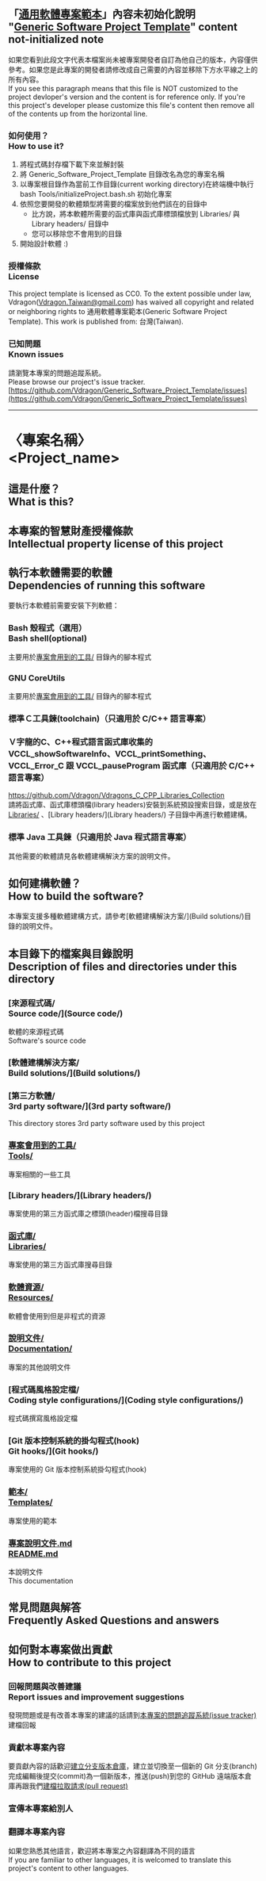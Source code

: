 ## 「[通用軟體專案範本](https://github.com/Vdragon/Generic_Software_Project_Template)」內容未初始化說明<br />"[Generic Software Project Template](https://github.com/Vdragon/Generic_Software_Project_Template)" content not-initialized note
如果您看到此段文字代表本檔案尚未被專案開發者自訂為他自己的版本，內容僅供參考。如果您是此專案的開發者請修改成自己需要的內容並移除下方水平線之上的所有內容。  
If you see this paragraph means that this file is NOT customized to the project devloper's version and the content is for reference only.  If you're this project's developer please customize this file's content then remove all of the contents up from the horizontal line.

### 如何使用？<br />How to use it?
1. 將程式碼封存檔下載下來並解封裝
2. 將 Generic_Software_Project_Template 目錄改名為您的專案名稱
3. 以專案根目錄作為當前工作目錄(current working directory)在終端機中執行 bash Tools/initializeProject.bash.sh 初始化專案
4. 依照您要開發的軟體類型將需要的檔案放到他們該在的目錄中
	* 比方說，將本軟體所需要的函式庫與函式庫標頭檔放到 Libraries/ 與 Library headers/ 目錄中
	* 您可以移除您不會用到的目錄
5. 開始設計軟體 :)

### 授權條款<br />License
This project template is licensed as CC0.
To the extent possible under law, Vdragon(Vdragon.Taiwan@gmail.com) has waived all copyright and related or neighboring rights to 通用軟體專案範本(Generic Software Project Template). This work is published from: 台灣(Taiwan). 

### 已知問題<br />Known issues
請瀏覽本專案的問題追蹤系統。  
Please browse our project's issue tracker.  
[https://github.com/Vdragon/Generic_Software_Project_Template/issues](https://github.com/Vdragon/Generic_Software_Project_Template/issues)

-------------------------------------
# 〈專案名稱〉<br />&lt;Project_name&gt;

## 這是什麼？<br />What is this?

## 本專案的智慧財產授權條款<br />Intellectual property license of this project

## 執行本軟體需要的軟體<br />Dependencies of running this software
要執行本軟體前需要安裝下列軟體：

### Bash 殼程式（選用）<br>Bash shell(optional)
主要用於[專案會用到的工具/](Tools/) 目錄內的腳本程式

### GNU CoreUtils
主要用於[專案會用到的工具/](Tools/) 目錄內的腳本程式

### 標準Ｃ工具鍊(toolchain)（只適用於 C/C++ 語言專案）

### Ｖ字龍的C、C++程式語言函式庫收集的 VCCL_showSoftwareInfo、VCCL_printSomething、VCCL_Error_C 跟 VCCL_pauseProgram 函式庫（只適用於 C/C++ 語言專案）
<https://github.com/Vdragon/Vdragons_C_CPP_Libraries_Collection>  
請將函式庫、函式庫標頭檔(library headers)安裝到系統預設搜索目錄，或是放在 [Libraries/](Libraries/) 、[Library headers/](Library headers/) 子目錄中再進行軟體建構。

### 標準 Java 工具鍊（只適用於 Java 程式語言專案）

其他需要的軟體請見各軟體建構解決方案的說明文件。

## 如何建構軟體？<br />How to build the software?
本專案支援多種軟體建構方式，請參考[軟體建構解決方案/](Build solutions/)目錄的說明文件。

## 本目錄下的檔案與目錄說明<br />Description of files and directories under this directory

### [來源程式碼/<br>Source code/](Source code/)
軟體的來源程式碼  
Software's source code

### [軟體建構解決方案/<br />Build solutions/](Build solutions/)

### [第三方軟體/<br>3rd party software/](3rd party software/)
This directory stores 3rd party software used by this project

### [專案會用到的工具/<br>Tools/](Tools/)
專案相關的一些工具
	
### [Library headers/](Library headers/)
專案使用的第三方函式庫之標頭(header)檔搜尋目錄

### [函式庫/<br>Libraries/](Libraries/)
專案使用的第三方函式庫搜尋目錄

### [軟體資源/<br>Resources/](Resources/)
軟體會使用到但是非程式的資源

### [說明文件/<br>Documentation/](Documentation/)
專案的其他說明文件

### [程式碼風格設定檔/<br>Coding style configurations/](Coding style configurations/)
程式碼撰寫風格設定檔

### [Git 版本控制系統的掛勾程式(hook)<br>Git hooks/](Git hooks/)
專案使用的 Git 版本控制系統掛勾程式(hook)

### [範本/<br />Templates/](Templates/)
專案使用的範本

### [專案說明文件.md<br />README.md](README.md)
本說明文件  
This documentation

## 常見問題與解答<br />Frequently Asked Questions and answers

## 如何對本專案做出貢獻<br />How to contribute to this project
### 回報問題與改善建議<br />Report issues and improvement suggestions
發現問題或是有改善本專案的建議的話請到[本專案的問題追蹤系統(issue tracker)](../../issues)建檔回報

### 貢獻本專案內容
要貢獻內容的話歡迎[建立分支版本倉庫](../../fork)，建立並切換至一個新的 Git 分支(branch)完成編輯後提交(commit)為一個新版本，推送(push)到您的 GitHub 遠端版本倉庫再跟我們[建檔拉取請求(pull request)](../../pull/new)

### 宣傳本專案給別人

### 翻譯本專案內容
如果您熟悉其他語言，歡迎將本專案之內容翻譯為不同的語言  
If you are familiar to other languages, it is welcomed to translate this project's content to other languages.
